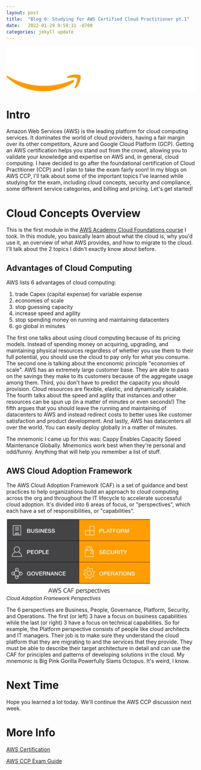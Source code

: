 ```yaml
---
layout: post
title:  "Blog 0: Studying for AWS Certified Cloud Practitioner pt.1"
date:   2022-01-29 9:59:31 -0700
categories: jekyll update
---
```

![AWS Training and Certification](/assets/aws-training-and-certification.png)
# **Intro**
Amazon Web Services (AWS) is the leading platform for cloud computing services. It dominates the world of cloud providers, having a fair margin over its other competitors, Azure and Google Cloud Platform (GCP). Getting an AWS certification helps you stand out from the crowd, allowing you to validate your knowledge and expertise on AWS and, in general, cloud computing. I have decided to go after the foundational certification of Cloud Practitioner (CCP) and I plan to take the exam fairly soon! In my blogs on AWS CCP, I'll talk about some of the important topics I've learned while studying for the exam, including cloud concepts, security and compliance, some different service categories, and billing and pricing. Let's get started!

# **Cloud Concepts Overview**
This is the first module in the [AWS Academy Cloud Foundations course](https://aws.amazon.com/training/awsacademy/) I took. In this module, you basically learn about what the cloud is, why you'd use it, an overview of what AWS provides, and how to migrate to the cloud. I'll talk about the 2 topics I didn't exactly know about before. 

## **Advantages of Cloud Computing**
AWS lists 6 advantages of cloud computing: 
1. trade Capex (capital expense) for variable expense
2. economies of scale
3. stop guessing capacity
4. increase speed and agility
5. stop spending money on running and maintaining datacenters
6. go global in minutes

The first one talks about using cloud computing because of its pricing models. Instead of spending money on acquiring, upgrading, and maintaining physical resources regardless of whether you use them to their full potential, you should use the cloud to pay only for what you consume. The second one is talking about the enconomic principle "economies of scale". AWS has an extremely large customer base. They are able to pass on the savings they make to its customers because of the aggregate usage among them. Third, you don't have to predict the capacity you should provision. Cloud resources are flexible, elastic, and dynamically scalable. The fourth talks about the speed and agility that instances and other resources can be spun up (in a matter of minutes or even seconds!) The fifth argues that you should leave the running and maintaining of datacenters to AWS and instead redirect costs to better uses like customer satisfaction and product development. And lastly, AWS has datacenters all over the world. You can easily deploy globally in a matter of minutes. 

The mnemonic I came up for this was: Cappy Enables Capacity Speed Maintenance Globally. Mnemonics work best when they're personal and odd/funny. Anything that will help you remember a list of stuff. 

## **AWS Cloud Adoption Framework**
The AWS Cloud Adoption Framework (CAF) is a set of guidance and best practices to help organizations build an approach to cloud computing across the org and throughout the IT lifecycle to accelerate successful cloud adoption. It's divided into 6 areas of focus, or "perspectives", which each have a set of responsibilities, or "capabilities". 

![AWS CAF](/assets/aws-caf.jpg)<br/><font size="2.75px"><em>Cloud Adoption Framework Perspectives</em></font>

The 6 perspectives are Business, People, Governance, Platform, Security, and Operations. The first (or left) 3 have a focus on business capabilities while the last (or right) 3 have a focus on technical capabilities. So for example, the Platform perspective consists of people like cloud architects and IT managers. Their job is to make sure they understand the cloud platform that they are migrating to and the services that they provide. They must be able to describe their target architecture in detail and can use the CAF for principles and patterns of developing solutions in the cloud. My mnemonic is Big Pink Gorilla Powerfully Slams Octopus. It's weird, I know.

# **Next Time**
Hope you learned a lot today. We'll continue the AWS CCP discussion next week.

# **More Info**
[AWS Certification](https://aws.amazon.com/certification/)

[AWS CCP Exam Guide](https://d1.awsstatic.com/training-and-certification/docs-cloud-practitioner/AWS-Certified-Cloud-Practitioner_Exam-Guide.pdf)